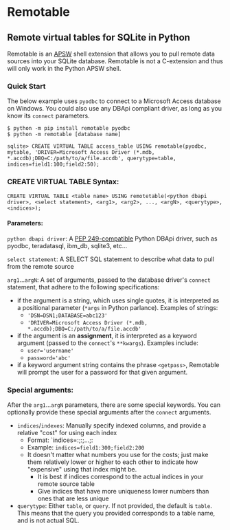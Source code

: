 # Remotable
## Remote virtual tables for SQLite in Python

Remotable is an <a href='https://github.com/rogerbinns/apsw'>APSW</a> shell extension that allows you to pull remote data sources into your SQLite database.  Remotable is not a C-extension and thus will only work in the Python APSW shell.

### Quick Start

The below example uses `pyodbc` to connect to a Microsoft Access database on Windows.  You could also use any DBApi compliant driver, as long as you know its `connect` parameters.
```
$ python -m pip install remotable pyodbc
$ python -m remotable [database name]

sqlite> CREATE VIRTUAL TABLE access_table USING remotable(pyodbc, mytable, 'DRIVER=Microsoft Access Driver (*.mdb, *.accdb);DBQ=C:/path/to/a/file.accdb', querytype=table, indices=field1:100;field2:50);

```

### CREATE VIRTUAL TABLE Syntax:

```
CREATE VIRTUAL TABLE <table name> USING remotetable(<python dbapi driver>, <select statement>, <arg1>, <arg2>, ..., <argN>, <querytype>, <indices>);
```

#### Parameters:

`python dbapi driver`: A <a href='https://peps.python.org/pep-0249/'>PEP 249-compatible</a> Python DBApi driver, such as pyodbc, teradatasql, ibm_db, sqlite3, etc...

`select statement`: A SELECT SQL statement to describe what data to pull from the remote source

`arg1`...`argN`: A set of arguments, passed to the database driver's `connect` statement, that adhere to the following specifications:
 - if the argument is a string, which uses single quotes, it is interpreted as a positional parameter (`*args` in Python parlance). Examples of strings:
   - `'DSN=DSN1;DATABASE=abc123'`
   - `'DRIVER=Microsoft Access Driver (*.mdb, *.accdb);DBQ=C:/path/to/a/file.accdb'`
 - if the argument is an **assignment**, it is interpreted as a keyword argument (passed to the `connect`'s `**kwargs`). Examples include:
   - `user='username'`
   - `password='abc'`
- if a keyword argument string contains the phrase `<getpass>`, Remotable will prompt the user for a password for that given argument.

### Special arguments:

After the `arg1`...`argN` parameters, there are some special keywords. You can optionally provide these special arguments after the `connect` arguments.
  - `indices`/`indexes`: Manually specify indexed columns, and provide a relative "cost" for using each index
    - Format: `indices=<index1>:<cost1>;<index2>:<cost2>;...;<indexN>:<costN>
    - Example: `indices=field1:300;field2:200`
    - It doesn't matter what numbers you use for the costs; just make them relatively lower or higher to each other to indicate how "expensive" using that index might be.
      - It is best if indices correspond to the actual indices in your remote source table
      - Give indices that have more uniqueness lower numbers than ones that are less unique
  - `querytype`: Either `table`, or `query`.  If not provided, the default is `table`.  This means that the query you provided corresponds to a table name, and is not actual SQL.




